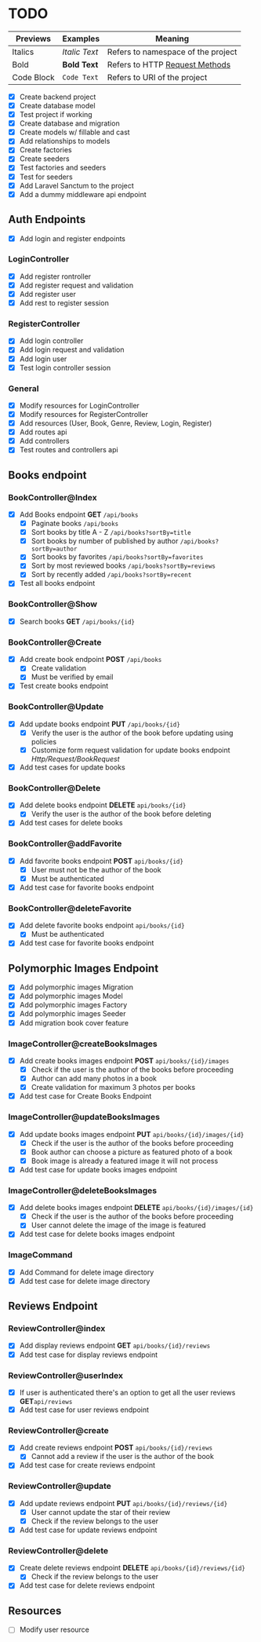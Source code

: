 # TODO

| Previews   | Examples      | Meaning                                                                                     |
| ---------- | ------------- | ------------------------------------------------------------------------------------------- |
| Italics    | _Italic Text_ | Refers to namespace of the project                                                          |
| Bold       | **Bold Text** | Refers to HTTP [Request Methods](https://developer.mozilla.org/en-US/docs/Web/HTTP/Methods) |
| Code Block | `Code Text`   | Refers to URI of the project                                                                |

-   [x] Create backend project
-   [x] Create database model
-   [x] Test project if working
-   [x] Create database and migration
-   [x] Create models w/ fillable and cast
-   [x] Add relationships to models
-   [x] Create factories
-   [x] Create seeders
-   [x] Test factories and seeders
-   [x] Test for seeders
-   [x] Add Laravel Sanctum to the project
-   [x] Add a dummy middleware api endpoint

## Auth Endpoints

-   [x] Add login and register endpoints

### LoginController

-   [x] Add register rontroller
-   [x] Add register request and validation
-   [x] Add register user
-   [x] Add rest to register session

### RegisterController

-   [x] Add login controller
-   [x] Add login request and validation
-   [x] Add login user
-   [x] Test login controller session

### General

-   [x] Modify resources for LoginController
-   [x] Modify resources for RegisterController
-   [x] Add resources (User, Book, Genre, Review, Login, Register)
-   [x] Add routes api
-   [x] Add controllers
-   [x] Test routes and controllers api

## Books endpoint

### BookController@Index

-   [x] Add Books endpoint **GET** `/api/books`
    -   [x] Paginate books `/api/books`
    -   [x] Sort books by title A - Z `/api/books?sortBy=title`
    -   [x] Sort books by number of published by author `/api/books?sortBy=author`
    -   [x] Sort books by favorites `/api/books?sortBy=favorites`
    -   [x] Sort by most reviewed books `/api/books?sortBy=reviews`
    -   [x] Sort by recently added `/api/books?sortBy=recent`
-   [x] Test all books endpoint

### BookController@Show

-   [x] Search books **GET** `/api/books/{id}`

### BookController@Create

-   [x] Add create book endpoint **POST** `/api/books`
    -   [x] Create validation
    -   [x] Must be verified by email
-   [x] Test create books endpoint

### BookController@Update

-   [x] Add update books endpoint **PUT** `/api/books/{id}`
    -   [x] Verify the user is the author of the book before updating using policies
    -   [x] Customize form request validation for update books endpoint _Http/Request/BookRequest_
-   [x] Add test cases for update books

### BookController@Delete

-   [x] Add delete books endpoint **DELETE** `api/books/{id}`
    -   [x] Verify the user is the author of the book before deleting
-   [x] Add test cases for delete books

### BookController@addFavorite

-   [x] Add favorite books endpoint **POST** `api/books/{id}`
    -   [x] User must not be the author of the book
    -   [x] Must be authenticated
-   [x] Add test case for favorite books endpoint

### BookController@deleteFavorite

-   [x] Add delete favorite books endpoint `api/books/{id}`
    -   [x] Must be authenticated
-   [x] Add test case for favorite books endpoint

## Polymorphic Images Endpoint

-   [x] Add polymorphic images Migration
-   [x] Add polymorphic images Model
-   [x] Add polymorphic images Factory
-   [x] Add polymorphic images Seeder
-   [x] Add migration book cover feature

### ImageController@createBooksImages

-   [x] Add create books images endpoint **POST** `api/books/{id}/images`
    -   [x] Check if the user is the author of the books before proceeding
    -   [x] Author can add many photos in a book
    -   [x] Create validation for maximum 3 photos per books
-   [x] Add test case for Create Books Endpoint

### ImageController@updateBooksImages

-   [x] Add update books images endpoint **PUT** `api/books/{id}/images/{id}`
    -   [x] Check if the user is the author of the books before proceeding
    -   [x] Book author can choose a picture as featured photo of a book
    -   [x] Book image is already a featured image it will not process
-   [x] Add test case for update books images endpoint

### ImageController@deleteBooksImages

-   [x] Add delete books images endpoint **DELETE** `api/books/{id}/images/{id}`
    -   [x] Check if the user is the author of the books before proceeding
    -   [x] User cannot delete the image of the image is featured
-   [x] Add test case for delete books images endpoint

### ImageCommand

- [x] Add Command for delete image directory
- [x] Add test case for delete image directory

## Reviews Endpoint

### ReviewController@index

-   [x] Add display reviews endpoint **GET** `api/books/{id}/reviews`
-   [x] Add test case for display reviews endpoint

### ReviewController@userIndex

-   [x] If user is authenticated there's an option to get all the user reviews **GET**`api/reviews`
-   [x] Add test case for user reviews endpoint

### ReviewController@create

-   [x] Add create reviews endpoint **POST** `api/books/{id}/reviews`
    -   [x] Cannot add a review if the user is the author of the book
-   [x] Add test case for create reviews endpoint

### ReviewController@update

-   [x] Add update reviews endpoint **PUT** `api/books/{id}/reviews/{id}`
    -   [x] User cannot update the star of their review
    -   [x] Check if the review belongs to the user
-   [x] Add test case for update reviews endpoint

### ReviewController@delete

-   [x] Create delete reviews endpoint **DELETE** `api/books/{id}/reviews/{id}`
    -   [x] Check if the review belongs to the user
-   [x] Add test case for delete reviews endpoint

## Resources

- [ ] Modify user resource
